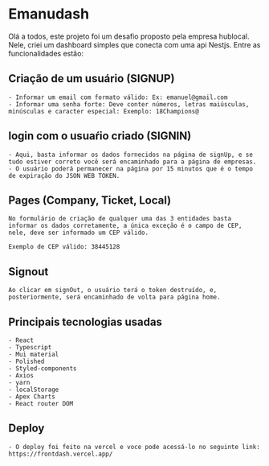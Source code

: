 # Emanudash
    
Olá a todos, este projeto foi um desafio proposto pela empresa hublocal. Nele, criei um dashboard simples que conecta com uma api Nestjs.
Entre as funcionalidades estão: 

## Criação de um usuário (SIGNUP)
    - Informar um email com formato válido: Ex: emanuel@gmail.com
    - Informar uma senha forte: Deve conter números, letras maiúsculas, minúsculas e caracter especial: Exemplo: 18Champions@

## login com o usuaŕio criado (SIGNIN)
    - Aqui, basta informar os dados fornecidos na página de signUp, e se tudo estiver correto você será encaminhado para a página de empresas.
    - O usuário poderá permanecer na página por 15 minutos que é o tempo de expiração do JSON WEB TOKEN.

## Pages (Company, Ticket, Local)

    No formulário de criação de qualquer uma das 3 entidades basta informar os dados corretamente, a única exceção é o campo de CEP, nele, deve ser informado um CEP válido.
    
    Exemplo de CEP válido: 38445128

## Signout

    Ao clicar em signOut, o usuário terá o token destruído, e, posteriormente, será encaminhado de volta para página home.


## Principais tecnologias usadas

    - React
    - Typescript
    - Mui material
    - Polished
    - Styled-components
    - Axios
    - yarn
    - localStorage
    - Apex Charts
    - React router DOM

## Deploy

    - O deploy foi feito na vercel e voce pode acessá-lo no seguinte link: https://frontdash.vercel.app/